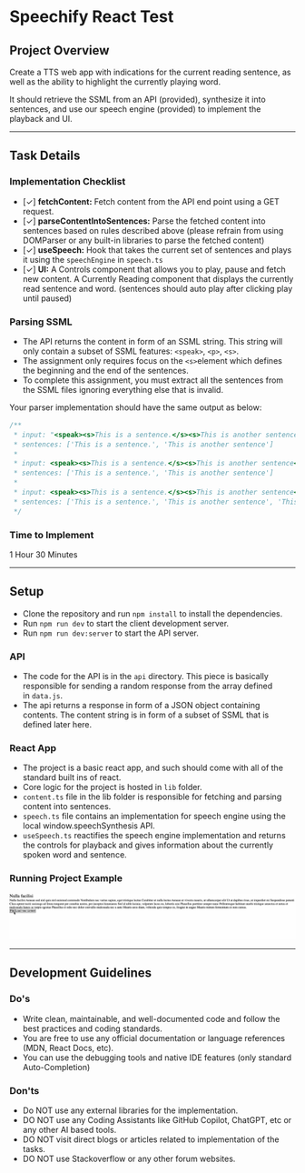 # Speechify React Test

## Project Overview

Create a TTS web app with indications for the current reading sentence, as well as the ability to highlight the currently playing word.

It should retrieve the SSML from an API (provided), synthesize it into sentences, and use our speech engine (provided) to implement the playback and UI.

---

## Task Details

### Implementation Checklist

- [✓] **fetchContent:** Fetch content from the API end point using a GET request.
- [✓] **parseContentIntoSentences:** Parse the fetched content into sentences based on rules described above (please refrain from using DOMParser or any built-in libraries to parse the fetched content)
- [✓] **useSpeech:** Hook that takes the current set of sentences and plays it using the `speechEngine` in `speech.ts`
- [✓] **UI:** A Controls component that allows you to play, pause and fetch new content. A Currently Reading component that displays the currently read sentence and word. (sentences should auto play after clicking play until paused)

### Parsing SSML

- The API returns the content in form of an SSML string. This string will only contain a subset of SSML features: `<speak>`, `<p>`, `<s>`.
- The assignment only requires focus on the `<s>`element which defines the beginning and the end of the sentences.
- To complete this assignment, you must extract all the sentences from the SSML files ignoring everything else that is invalid.

Your parser implementation should have the same output as below:

```ts
/**
 * input: "<speak><s>This is a sentence.</s><s>This is another sentence</s></speak>",
 * sentences: ['This is a sentence.', 'This is another sentence']
 *
 * input: <speak><s>This is a sentence.</s><s>This is another sentence</s>Some more text</speak>
 * sentences: ['This is a sentence.', 'This is another sentence']
 *
 * input: <speak><s>This is a sentence.</s><s>This is another sentence</s>Some more text<s>This is a longer piece of content</s></speak>
 * sentences: ['This is a sentence.', 'This is another sentence', 'This is a longer piece of content']
 */
```

### Time to Implement

1 Hour 30 Minutes

---

## Setup

- Clone the repository and run `npm install` to install the dependencies.
- Run `npm run dev` to start the client development server.
- Run `npm run dev:server` to start the API server.

### API

- The code for the API is in the `api` directory. This piece is basically responsible for sending a random response from the array defined in `data.js`.
- The api returns a response in form of a JSON object containing contents. The content string is in form of a subset of SSML that is defined later here.

### React App

- The project is a basic react app, and such should come with all of the standard built ins of react.
- Core logic for the project is hosted in `lib` folder.
- `content.ts` file in the lib folder is responsible for fetching and parsing content into sentences.
- `speech.ts` file contains an implementation for speech engine using the local window.speechSynthesis API.
- `useSpeech.ts` reactifies the speech engine implementation and returns the controls for playback and gives information about the currently spoken word and sentence.

### Running Project Example

![Example](example.gif)

---

## Development Guidelines

### Do's

- Write clean, maintainable, and well-documented code and follow the best practices and coding standards.
- You are free to use any official documentation or language references (MDN, React Docs, etc).
- You can use the debugging tools and native IDE features (only standard Auto-Completion)

### Don'ts

- Do NOT use any external libraries for the implementation.
- DO NOT use any Coding Assistants like GitHub Copilot, ChatGPT, etc or any other AI based tools.
- DO NOT visit direct blogs or articles related to implementation of the tasks.
- DO NOT use Stackoverflow or any other forum websites.
